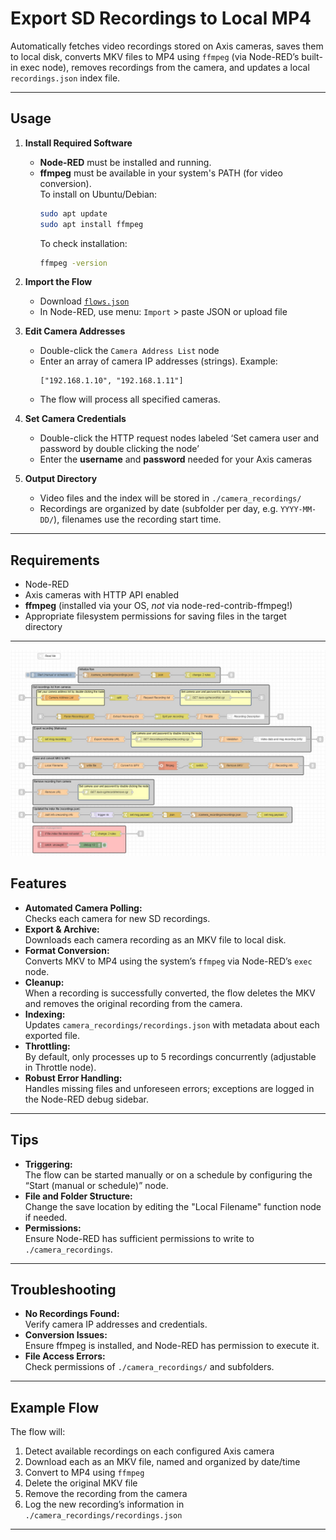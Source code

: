 # Export SD Recordings to Local MP4

Automatically fetches video recordings stored on Axis cameras, saves them to local disk, converts MKV files to MP4 using `ffmpeg` (via Node-RED’s built-in exec node), removes recordings from the camera, and updates a local `recordings.json` index file.

***

## Usage

1. **Install Required Software**  
   - **Node-RED** must be installed and running.
   - **ffmpeg** must be available in your system's PATH (for video conversion).  
     To install on Ubuntu/Debian:  
     ```sh
     sudo apt update
     sudo apt install ffmpeg
     ```
     To check installation:  
     ```sh
     ffmpeg -version
     ```

2. **Import the Flow**  
   - Download [`flows.json`](./flows.json)
   - In Node-RED, use menu: `Import` > paste JSON or upload file

3. **Edit Camera Addresses**  
   - Double-click the `Camera Address List` node
   - Enter an array of camera IP addresses (strings). Example:
     ```
     ["192.168.1.10", "192.168.1.11"]
     ```
   - The flow will process all specified cameras.

4. **Set Camera Credentials**  
   - Double-click the HTTP request nodes labeled ‘Set camera user and password by double clicking the node’
   - Enter the **username** and **password** needed for your Axis cameras

5. **Output Directory**  
   - Video files and the index will be stored in `./camera_recordings/`
   - Recordings are organized by date (subfolder per day, e.g. `YYYY-MM-DD/`), filenames use the recording start time.

***

## Requirements

- Node-RED
- Axis cameras with HTTP API enabled
- **ffmpeg** (installed via your OS, *not* via node-red-contrib-ffmpeg!)
- Appropriate filesystem permissions for saving files in the target directory

***

![Flow screenshot](./screenshot.jpg)

## Features

- **Automated Camera Polling:**  
  Checks each camera for new SD recordings.
- **Export & Archive:**  
  Downloads each camera recording as an MKV file to local disk.
- **Format Conversion:**  
  Converts MKV to MP4 using the system’s `ffmpeg` via Node-RED’s `exec` node.
- **Cleanup:**  
  When a recording is successfully converted, the flow deletes the MKV and removes the original recording from the camera.
- **Indexing:**  
  Updates `camera_recordings/recordings.json` with metadata about each exported file.
- **Throttling:**  
  By default, only processes up to 5 recordings concurrently (adjustable in Throttle node).
- **Robust Error Handling:**  
  Handles missing files and unforeseen errors; exceptions are logged in the Node-RED debug sidebar.

***

## Tips

- **Triggering:**  
  The flow can be started manually or on a schedule by configuring the “Start (manual or schedule)” node.
- **File and Folder Structure:**  
  Change the save location by editing the "Local Filename" function node if needed.
- **Permissions:**  
  Ensure Node-RED has sufficient permissions to write to `./camera_recordings`.

***

## Troubleshooting

- **No Recordings Found:**  
  Verify camera IP addresses and credentials.
- **Conversion Issues:**  
  Ensure ffmpeg is installed, and Node-RED has permission to execute it.
- **File Access Errors:**  
  Check permissions of `./camera_recordings/` and subfolders.

***

## Example Flow

The flow will:

1. Detect available recordings on each configured Axis camera
2. Download each as an MKV file, named and organized by date/time
3. Convert to MP4 using `ffmpeg`
4. Delete the original MKV file
5. Remove the recording from the camera
6. Log the new recording’s information in `./camera_recordings/recordings.json`

***
